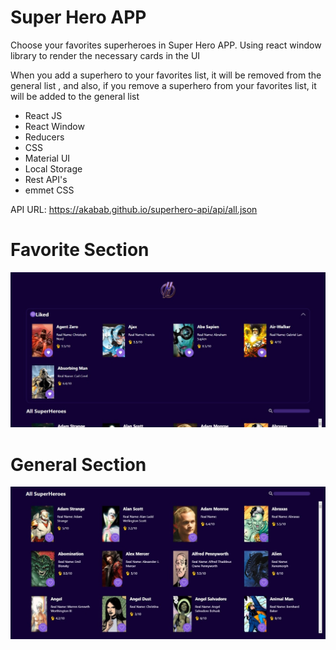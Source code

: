 # Super Hero APP

Choose your favorites superheroes in Super Hero APP. Using react window library to render the necessary cards in the UI

When you add a superhero to your favorites list, it will be removed from the general list , and also, if you remove a superhero from your favorites list, it will be added to the general list

- React JS
- React Window
- Reducers
- CSS
- Material UI
- Local Storage
- Rest API's
- emmet CSS

API URL: https://akabab.github.io/superhero-api/api/all.json

# Favorite Section

![Favorite Section](favoriteSection.jpeg)

# General Section

![Favorite Section](allHeroes.jpeg)


